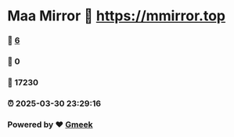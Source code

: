 # Maa Mirror :link: https://mmirror.top 
### :page_facing_up: [6](https://mmirror.top/tag.html) 
### :speech_balloon: 0 
### :hibiscus: 17230 
### :alarm_clock: 2025-03-30 23:29:16 
### Powered by :heart: [Gmeek](https://github.com/Meekdai/Gmeek)
